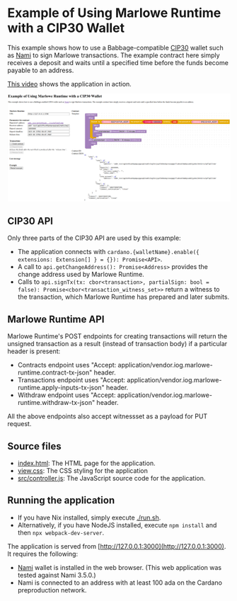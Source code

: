 # Example of Using Marlowe Runtime with a CIP30 Wallet

This example shows how to use a Babbage-compatible [CIP30](https://github.com/cardano-foundation/CIPs/tree/master/CIP-0030) wallet such as [Nami](https://namiwallet.io/) to sign Marlowe transactions. The example contract here simply receives a deposit and waits until a specified time before the funds become payable to an address.

[This video](https://youtu.be/EsILiHiNZWk) shows the application in action.

![Screenshot of example application](screenshot.png)


## CIP30 API

Only three parts of the CIP30 API are used by this example:

- The application connects with `cardano.{walletName}.enable({ extensions: Extension[] } = {}): Promise<API>`.
- A call to `api.getChangeAddress(): Promise<Address>` provides the change address used by Marlowe Runtime.
- Calls to `api.signTx(tx: cbor<transaction>, partialSign: bool = false): Promise<cbor<transaction_witness_set>>` return a witness to the transaction, which Marlowe Runtime has prepared and later submits.


## Marlowe Runtime API

Marlowe Runtime's POST endpoints for creating transactions will return the unsigned transaction as a result (instead of transaction body) if a particular header is present:

- Contracts endpoint uses "Accept: application/vendor.iog.marlowe-runtime.contract-tx-json" header.
- Transactions endpoint uses "Accept: application/vendor.iog.marlowe-runtime.apply-inputs-tx-json" header.
- Withdraw endpoint uses "Accept: application/vendor.iog.marlowe-runtime.withdraw-tx-json" header.

All the above endpoints also accept witnessset as a payload for PUT request.


## Source files

- [index.html](index.html): The HTML page for the application.
- [view.css](view.css): The CSS styling for the application
- [src/controller.js](src/controller.js): The JavaScript source code for the application.


## Running the application

- If you have Nix installed, simply execute [./run.sh](run.sh).
- Alternatively, if you have NodeJS installed, execute `npm install` and then `npx webpack-dev-server`.

The application is served from [http://127.0.0.1:3000](http://127.0.0.1:3000). It requires the following:

- [Nami](https://namiwallet.io/) wallet is installed in the web browser. (This web application was tested against Nami 3.5.0.)
- Nami is connected to an address with at least 100 ada on the Cardano preproduction network.
